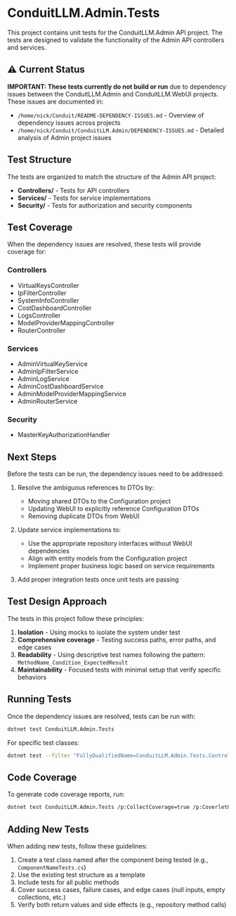# ConduitLLM.Admin.Tests

This project contains unit tests for the ConduitLLM.Admin API project. The tests are designed to validate the functionality of the Admin API controllers and services.

## ⚠️ Current Status

**IMPORTANT: These tests currently do not build or run** due to dependency issues between the ConduitLLM.Admin and ConduitLLM.WebUI projects. These issues are documented in:

- `/home/nick/Conduit/README-DEPENDENCY-ISSUES.md` - Overview of dependency issues across projects
- `/home/nick/Conduit/ConduitLLM.Admin/DEPENDENCY-ISSUES.md` - Detailed analysis of Admin project issues

## Test Structure

The tests are organized to match the structure of the Admin API project:

- **Controllers/** - Tests for API controllers
- **Services/** - Tests for service implementations
- **Security/** - Tests for authorization and security components

## Test Coverage

When the dependency issues are resolved, these tests will provide coverage for:

### Controllers
- VirtualKeysController
- IpFilterController
- SystemInfoController
- CostDashboardController
- LogsController
- ModelProviderMappingController
- RouterController

### Services
- AdminVirtualKeyService
- AdminIpFilterService
- AdminLogService
- AdminCostDashboardService
- AdminModelProviderMappingService
- AdminRouterService

### Security
- MasterKeyAuthorizationHandler

## Next Steps

Before the tests can be run, the dependency issues need to be addressed:

1. Resolve the ambiguous references to DTOs by:
   - Moving shared DTOs to the Configuration project
   - Updating WebUI to explicitly reference Configuration DTOs
   - Removing duplicate DTOs from WebUI

2. Update service implementations to:
   - Use the appropriate repository interfaces without WebUI dependencies
   - Align with entity models from the Configuration project
   - Implement proper business logic based on service requirements

3. Add proper integration tests once unit tests are passing

## Test Design Approach

The tests in this project follow these principles:

1. **Isolation** - Using mocks to isolate the system under test
2. **Comprehensive coverage** - Testing success paths, error paths, and edge cases
3. **Readability** - Using descriptive test names following the pattern: `MethodName_Condition_ExpectedResult`
4. **Maintainability** - Focused tests with minimal setup that verify specific behaviors

## Running Tests

Once the dependency issues are resolved, tests can be run with:

```bash
dotnet test ConduitLLM.Admin.Tests
```

For specific test classes:

```bash
dotnet test --filter "FullyQualifiedName=ConduitLLM.Admin.Tests.Controllers.VirtualKeysControllerTests"
```

## Code Coverage

To generate code coverage reports, run:

```bash
dotnet test ConduitLLM.Admin.Tests /p:CollectCoverage=true /p:CoverletOutputFormat=cobertura
```

## Adding New Tests

When adding new tests, follow these guidelines:

1. Create a test class named after the component being tested (e.g., `ComponentNameTests.cs`)
2. Use the existing test structure as a template
3. Include tests for all public methods
4. Cover success cases, failure cases, and edge cases (null inputs, empty collections, etc.)
5. Verify both return values and side effects (e.g., repository method calls)